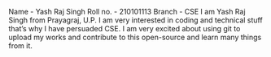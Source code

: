 Name - Yash Raj Singh Roll no. - 210101113 Branch - CSE
I am Yash Raj Singh from Prayagraj, U.P. I am very interested in coding and technical stuff that’s why I have persuaded CSE. I am very excited about using git to upload my works and contribute to this open-source and learn many things from it.
